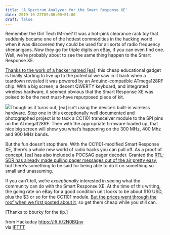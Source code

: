 ```yaml
---
title: 'A Spectrum Analyzer for the Smart Response XE'
date: 2019-10-22T09:06:00+01:00
draft: false
---
```


Remember the Girl Tech IM-me? It was a hot-pink clearance rack toy that suddenly became one of the hottest commodities in the hacking world when it was discovered they could be used for all sorts of radio frequency shenanigans. Now they go for triple digits on eBay, if you can even find one. Well, we’re probably about to see the same thing happen to the Smart Response XE.

[Thanks to the work of a hacker named \[ea\]](https://github.com/ea/srxe_cc1101), this cheap educational gadget is finally starting to live up to the potential we saw in it back when a teardown revealed it was powered by an Arduino-compatible ATmega128RF chip. With a big screen, a decent QWERTY keyboard, and integrated wireless hardware, it seemed obvious that the Smart Response XE was poised to be the next must-have repurposed piece of kit.

[![](https://hackaday.com/wp-content/uploads/2019/10/srxe_detail.jpg?w=400)](https://hackaday.com/wp-content/uploads/2019/10/srxe_detail.jpg)Though as it turns out, \[ea\] isn’t using the device’s built-in wireless hardware. Step one in this exceptionally well documented and photographed project is to tack a CC1101 transceiver module to the SPI pins on the ATmega128RF. Then with the appropriate firmware loaded up, that nice big screen will show you what’s happening on the 300 MHz, 400 Mhz and 900 MHz bands.

But the fun doesn’t stop there. With the CC1101-modified Smart Response XE, there’s a whole new world of radio hacks you can pull off. As a proof of concept, \[ea\] has also included a POCSAG pager decoder. Granted the [RTL-SDR has already made pulling pager messages out of the air pretty easy](https://hackaday.com/2013/06/18/pager-message-sniffing-with-rpi-and-sdr/), but there’s something to be said for being able to do it on something so small and unassuming.

If you can’t tell, we’re _exceptionally_ interested in seeing what the community can do with the Smart Response XE. At the time of this writing, the going rate on eBay for a good condition unit looks to be about $10 USD, plus the $3 or so for the CC1101 module. [But the prices went through the roof when we first posted about it](https://hackaday.com/2018/07/22/classroom-gadget-turned-arduino-compatible/), so get them cheap while you still can.

\[Thanks to bburky for the tip.\]

  
  
from Hackaday https://ift.tt/2N0BQnv  
via [IFTTT](https://ifttt.com/?ref=da&site=blogger)